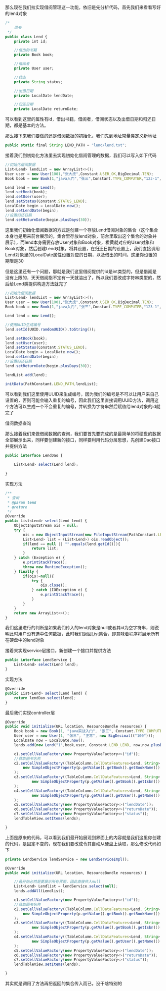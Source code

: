 那么现在我们拉实现借阅管理这一功能，依旧是先分析代码，首先我们来看看写好的lend对象

```javascript
/*
    借书
 */
public class Lend {
    private int id;

    //借出的书籍
    private Book book;

    //借阅者
    private User user;

    //状态
    private String status;

    //出借日期
    private LocalDate lendDate;

    //归还日期
    private LocalDate returnDate;
```

可以看到这里的属性有id，借出书籍，借阅者，借阅状态以及出借日期和归还日期，都是基本的方法。

那么接下来我们要做的还是借阅数据的初始化，我们先到地址常量类定义新地址

```javascript
public static final String LEND_PATH = "lend/lend.txt";
```

接着我们到初始化方法里去实现初始化借阅管理的数据，我们可以写入如下代码

```javascript
//初始化借阅数据
List<Lend> lendList = new ArrayList<>();
User user = new User(1001,"张大虎",Constant.USER_OK,BigDecimal.TEN);
Book book = new Book(1,"java入门","张三",Constant.TYPE_COMPUTER,"123-1","机械工业出版社",Constant.STATUS_STORAGE);

Lend lend = new Lend();
lend.setBook(book);
lend.setUser(user);
lend.setStatus(Constant.STATUS_LEND);
LocalDate begin = LocalDate.now();
lend.setLendDate(begin);
//设置归还日期
lend.setReturnDate(begin.plusDays(30));
```

这里我们初始化借阅数据的方式是创建一个存放Lend借阅对象的集合（这个集合本身也是用来前台展示的，集合里存放lend对象，前台里取出这个集合的对象并展示），而lend本身需要存放User对象和Book对象，橙黄就对应的User对象和Book对象，然后创建Lend对象，将其设置，在归还日期的设置上，我们直接调用Lend对象里的LocalDate属性设置对应的日期，以及借出的时间，这里你设置的期限是30

但是这里还有一个问题，那就是我们这里借阅提供的id是int类型的，但是借阅是没有上限的，天天借阅指不定有一天就溢出了，所以我们要改成字符串类型的，然后给Lend类提供构造方法就完了

```javascript
//初始化借阅数据
List<Lend> lendList = new ArrayList<>();
User user = new User(1001,"张大虎",Constant.USER_OK,BigDecimal.TEN);
Book book = new Book(1,"java入门","张三",Constant.TYPE_COMPUTER,"123-1","机械工业出版社",Constant.STATUS_STORAGE);

Lend lend = new Lend();

//使用UUID生成编号
lend.setId(UUID.randomUUID().toString());

lend.setBook(book);
lend.setUser(user);
lend.setStatus(Constant.STATUS_LEND);
LocalDate begin = LocalDate.now();
lend.setLendDate(begin);
//设置归还日期
lend.setReturnDate(begin.plusDays(30));

lendList.add(lend);

initData(PathConstant.LEND_PATH,lendList);
```

可以看到我们这里使用UUID来生成编号，因为我们的编号是不可以让用户来自己设置的，否则可能会输入重复的编号，因此我们这里直接调用UUID方法，调用这个方法可以生成一个不会重复的编号，并转换为字符串然后赋值给lend对象的id就完了



借阅数据查询

那么接着我们来做借阅数据的查询，我们要首先要完成的是最简单的将硬盘的数据全部展示出来，同样要创建新的接口，同样要利用代码分层思想，先创建Dao接口并提供方法

```javascript
public interface LendDao {
    
    List<Lend> select(Lend lend);
    
}

```

实现方法

```javascript
/**
 * 查询
 * @param lend
 * @return
 */
@Override
public List<Lend> select(Lend lend) {
    ObjectInputStream ois = null;
    try {
        ois = new ObjectInputStream(new FileInputStream(PathConstant.LEND_PATH));
        List<Lend> list = (List<Lend>) ois.readObject();
        if(lend == null || "".equals(lend.getId())){
            return list;
        }
    } catch (Exception e) {
        e.printStackTrace();
        throw new RuntimeException();
    } finally {
        if(ois!=null){
            try {
                ois.close();
            } catch (IOException e) {
                e.printStackTrace();
            }
        }
    }
    return new ArrayList<>();
}
```

我们这里进行的判断是如果我们传入的lend对象是null或者其id为空字符串，则说明此时用户没有选中任何数据，此时我们返回List集合，即意味着程序将展示所有在硬盘中的lend对象

接着来实现service层接口，新创建一个接口并提供方法

```javascript
public interface LendService {
    List<Lend> select(Lend lend);
}
```

实现方法

```javascript
@Override
public List<Lend> select(Lend lend) {
    return lendDao.select(lend);
}
```

最后我们实现controller层

```javascript
@Override
public void initialize(URL location, ResourceBundle resources) {
    Book book = new Book(1, "java实战入门", "张三", Constant.TYPE_COMPUTER, "12-987", "XX出版社", Constant.STATUS_STORAGE);
    User user = new User(1, "张三", "正常", new BigDecimal(("100")));
    LocalDate now = LocalDate.now();
    lends.add(new Lend("1",book,user, Constant.LEND_LEND, now,now.plusDays(30)));

    c1.setCellValueFactory(new PropertyValueFactory<>("id"));
    //获取图书名称
    c2.setCellValueFactory((TableColumn.CellDataFeatures<Lend, String> p) ->
        new SimpleObjectProperty(p.getValue().getBook().getBookName())
    );
    c3.setCellValueFactory((TableColumn.CellDataFeatures<Lend, String> p) ->
            new SimpleObjectProperty(p.getValue().getBook().getIsbn())
    );
    c4.setCellValueFactory((TableColumn.CellDataFeatures<Lend, String> p) ->
            new SimpleObjectProperty(p.getValue().getUser().getName())
    );
    c5.setCellValueFactory(new PropertyValueFactory<>("lendDate"));
    c6.setCellValueFactory(new PropertyValueFactory<>("returnDate"));
    c7.setCellValueFactory(new PropertyValueFactory<>("status"));
    lendTableView.setItems(lends);

}
```

上面是原来的代码，可以看到我们最开始展现到界面上的内容就是我们这里你创建的代码，是固定不变的，现在我们要改成令其自动从硬盘上读取，那么修改代码如下

```javascript
private LendService lendService = new LendServiceImpl();

@Override
public void initialize(URL location, ResourceBundle resources) {

    //最开始必然是要展示所有界面，因此直接传入null
    List<Lend> Lendlist = lendService.select(null);
    lends.addAll(Lendlist);

    c1.setCellValueFactory(new PropertyValueFactory<>("id"));
    //获取图书名称
    c2.setCellValueFactory((TableColumn.CellDataFeatures<Lend, String> p) ->
        new SimpleObjectProperty(p.getValue().getBook().getBookName())
    );
    c3.setCellValueFactory((TableColumn.CellDataFeatures<Lend, String> p) ->
            new SimpleObjectProperty(p.getValue().getBook().getIsbn())
    );
    c4.setCellValueFactory((TableColumn.CellDataFeatures<Lend, String> p) ->
            new SimpleObjectProperty(p.getValue().getUser().getName())
    );
    c5.setCellValueFactory(new PropertyValueFactory<>("lendDate"));
    c6.setCellValueFactory(new PropertyValueFactory<>("returnDate"));
    c7.setCellValueFactory(new PropertyValueFactory<>("status"));
    lendTableView.setItems(lends);

}
```

其实就是调用了方法再把返回的集合传入而已，没干啥特别的